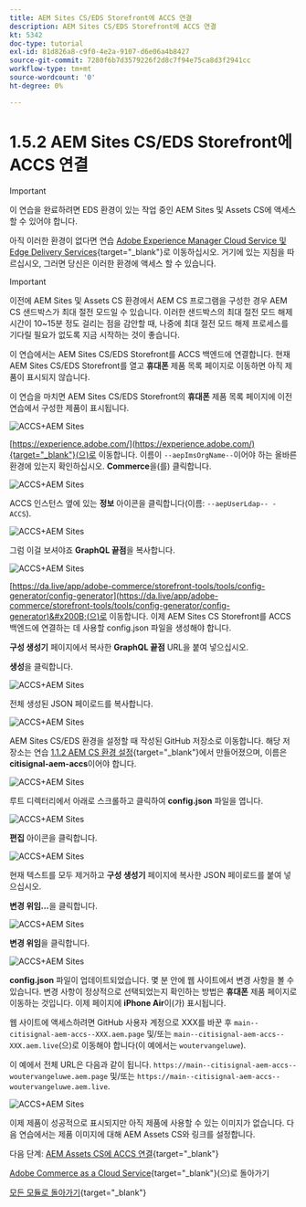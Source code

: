 ```yaml
---
title: AEM Sites CS/EDS Storefront에 ACCS 연결
description: AEM Sites CS/EDS Storefront에 ACCS 연결
kt: 5342
doc-type: tutorial
exl-id: 81d826a8-c9f0-4e2a-9107-d6e06a4b8427
source-git-commit: 7280f6b7d3579226f2d8c7f94e75ca8d3f2941cc
workflow-type: tm+mt
source-wordcount: '0'
ht-degree: 0%

---
```


# 1.5.2 AEM Sites CS/EDS Storefront에 ACCS 연결

>[!IMPORTANT]
>
>이 연습을 완료하려면 EDS 환경이 있는 작업 중인 AEM Sites 및 Assets CS에 액세스할 수 있어야 합니다.
>
>아직 이러한 환경이 없다면 연습 [Adobe Experience Manager Cloud Service 및 Edge Delivery Services](./../../../modules/asset-mgmt/module2.1/aemcs.md){target="_blank"}로 이동하십시오. 거기에 있는 지침을 따르십시오, 그러면 당신은 이러한 환경에 액세스 할 수 있습니다.

>[!IMPORTANT]
>
>이전에 AEM Sites 및 Assets CS 환경에서 AEM CS 프로그램을 구성한 경우 AEM CS 샌드박스가 최대 절전 모드일 수 있습니다. 이러한 샌드박스의 최대 절전 모드 해제 시간이 10~15분 정도 걸리는 점을 감안할 때, 나중에 최대 절전 모드 해제 프로세스를 기다릴 필요가 없도록 지금 시작하는 것이 좋습니다.

이 연습에서는 AEM Sites CS/EDS Storefront를 ACCS 백엔드에 연결합니다. 현재 AEM Sites CS/EDS Storefront를 열고 **휴대폰** 제품 목록 페이지로 이동하면 아직 제품이 표시되지 않습니다.

이 연습을 마치면 AEM Sites CS/EDS Storefront의 **휴대폰** 제품 목록 페이지에 이전 연습에서 구성한 제품이 표시됩니다.

![ACCS+AEM Sites](./images/accsaemsites0.png)

[https://experience.adobe.com/](https://experience.adobe.com/){target="_blank"}(으)로 이동합니다. 이름이 `--aepImsOrgName--`이어야 하는 올바른 환경에 있는지 확인하십시오. **Commerce**&#x200B;을(를) 클릭합니다.

![ACCS+AEM Sites](./images/accsaemsites1.png)

ACCS 인스턴스 옆에 있는 **정보** 아이콘을 클릭합니다(이름: `--aepUserLdap-- - ACCS`).

![ACCS+AEM Sites](./images/accsaemsites2.png)

그럼 이걸 보셔야죠 **GraphQL 끝점**&#x200B;을 복사합니다.

![ACCS+AEM Sites](./images/accsaemsites3.png)

[https://da.live/app/adobe-commerce/storefront-tools/tools/config-generator/config-generator](https://da.live/app/adobe-commerce/storefront-tools/tools/config-generator/config-generator)&#x200B;(으)로 이동합니다. 이제 AEM Sites CS Storefront를 ACCS 백엔드에 연결하는 데 사용할 config.json 파일을 생성해야 합니다.

**구성 생성기** 페이지에서 복사한 **GraphQL 끝점** URL을 붙여 넣으십시오.

**생성**&#x200B;을 클릭합니다.

![ACCS+AEM Sites](./images/accsaemsites4.png)

전체 생성된 JSON 페이로드를 복사합니다.

![ACCS+AEM Sites](./images/accsaemsites5.png)

AEM Sites CS/EDS 환경을 설정할 때 작성된 GitHub 저장소로 이동합니다. 해당 저장소는 연습 [1.1.2 AEM CS 환경 설정](./../../../modules/asset-mgmt/module2.1/ex3.md){target="_blank"}에서 만들어졌으며, 이름은 **citisignal-aem-accs**&#x200B;이어야 합니다.

![ACCS+AEM Sites](./images/accsaemsites6.png)

루트 디렉터리에서 아래로 스크롤하고 클릭하여 **config.json** 파일을 엽니다.

![ACCS+AEM Sites](./images/accsaemsites7.png)

**편집** 아이콘을 클릭합니다.

![ACCS+AEM Sites](./images/accsaemsites8.png)

현재 텍스트를 모두 제거하고 **구성 생성기** 페이지에 복사한 JSON 페이로드를 붙여 넣으십시오.

**변경 위임...**&#x200B;을 클릭합니다.

![ACCS+AEM Sites](./images/accsaemsites9.png)

**변경 위임**&#x200B;을 클릭합니다.

![ACCS+AEM Sites](./images/accsaemsites10.png)

**config.json** 파일이 업데이트되었습니다. 몇 분 안에 웹 사이트에서 변경 사항을 볼 수 있습니다. 변경 사항이 정상적으로 선택되었는지 확인하는 방법은 **휴대폰** 제품 페이지로 이동하는 것입니다. 이제 페이지에 **iPhone Air**&#x200B;이(가) 표시됩니다.

웹 사이트에 액세스하려면 GitHub 사용자 계정으로 XXX를 바꾼 후 `main--citisignal-aem-accs--XXX.aem.page` 및/또는 `main--citisignal-aem-accs--XXX.aem.live`(으)로 이동해야 합니다(이 예에서는 `woutervangeluwe`).

이 예에서 전체 URL은 다음과 같이 됩니다.
`https://main--citisignal-aem-accs--woutervangeluwe.aem.page` 및/또는 `https://main--citisignal-aem-accs--woutervangeluwe.aem.live`.

![ACCS+AEM Sites](./images/accsaemsites11.png)

이제 제품이 성공적으로 표시되지만 아직 제품에 사용할 수 있는 이미지가 없습니다. 다음 연습에서는 제품 이미지에 대해 AEM Assets CS와 링크를 설정합니다.

다음 단계: [AEM Assets CS에 ACCS 연결](./ex3.md){target="_blank"}

[Adobe Commerce as a Cloud Service](./accs.md){target="_blank"}(으)로 돌아가기

[모든 모듈로 돌아가기](./../../../overview.md){target="_blank"}
